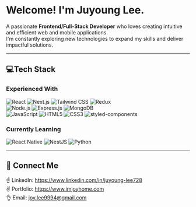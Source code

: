 # Welcome! I'm Juyoung Lee.
A passionate **Frontend/Full-Stack Developer** who loves creating intuitive and efficient web and mobile applications.<br/>
I'm constantly exploring new technologies to expand my skills and deliver impactful solutions.

---

## 💻**Tech Stack**

### **Experienced With**
![React](https://img.shields.io/badge/React-61DAFB?style=for-the-badge&logo=react&logoColor=black)
![Next.js](https://img.shields.io/badge/Next.js-000000?style=for-the-badge&logo=next.js&logoColor=white)
![Tailwind CSS](https://img.shields.io/badge/Tailwind_CSS-06B6D4?style=for-the-badge&logo=tailwindcss&logoColor=white)
![Redux](https://img.shields.io/badge/Redux-764ABC?style=for-the-badge&logo=redux&logoColor=white)<br/>
![Node.js](https://img.shields.io/badge/Node.js-339933?style=for-the-badge&logo=node.js&logoColor=white)
![Express.js](https://img.shields.io/badge/Express.js-000000?style=for-the-badge&logo=express&logoColor=white)
![MongoDB](https://img.shields.io/badge/MongoDB-47A248?style=for-the-badge&logo=mongodb&logoColor=white)<br/>
![JavaScript](https://img.shields.io/badge/JavaScript-F7DF1E?style=for-the-badge&logo=javascript&logoColor=black)
![HTML5](https://img.shields.io/badge/HTML5-E34F26?style=for-the-badge&logo=html5&logoColor=white)
![CSS3](https://img.shields.io/badge/CSS3-1572B6?style=for-the-badge&logo=css3&logoColor=white)
![styled-components](https://img.shields.io/badge/styled--components-DB7093?style=for-the-badge&logo=styled-components&logoColor=white)

### **Currently Learning**
![React Native](https://img.shields.io/badge/React_Native-61DAFB?style=for-the-badge&logo=react&logoColor=black)
![NestJS](https://img.shields.io/badge/NestJS-E0234E?style=for-the-badge&logo=nestjs&logoColor=white)
![Python](https://img.shields.io/badge/Python-3776AB?style=for-the-badge&logo=python&logoColor=white)<br/>
<!--![PostgreSQL](https://img.shields.io/badge/PostgreSQL-336791?style=for-the-badge&logo=postgresql&logoColor=white)-->
<!--![GraphQL](https://img.shields.io/badge/GraphQL-E10098?style=for-the-badge&logo=graphql&logoColor=white)-->
<!--![Redis](https://img.shields.io/badge/Redis-DC382D?style=for-the-badge&logo=redis&logoColor=white)-->
<!--![TypeScript](https://img.shields.io/badge/TypeScript-3178C6?style=for-the-badge&logo=typescript&logoColor=white)-->


---

## 🌱 **Connect Me**
☝ LinkedIn: https://www.linkedin.com/in/juyoung-lee728<br/>
✌ Portfolio: https://www.imjoyhome.com<br/>
👌 Email: [joy.lee9994@gmail.com](mailto:joy.lee9994@gmail.com)



